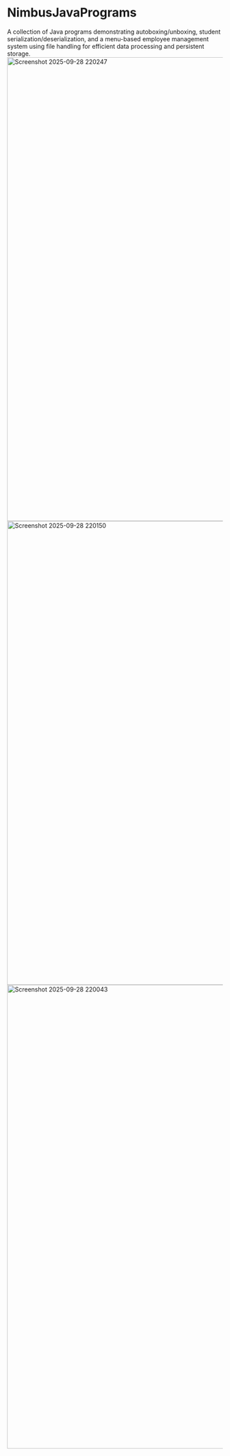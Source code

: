 # NimbusJavaPrograms
A collection of Java programs demonstrating autoboxing/unboxing, student serialization/deserialization, and a menu-based employee management system using file handling for efficient data processing and persistent storage.
<img width="1920" height="1080" alt="Screenshot 2025-09-28 220247" src="https://github.com/user-attachments/assets/74fce9a9-c7cc-4337-a5b8-6196233f85de" />
<img width="1920" height="1080" alt="Screenshot 2025-09-28 220150" src="https://github.com/user-attachments/assets/3d42691e-7a53-4c42-adf5-02ca457e9aba" />
<img width="1920" height="1080" alt="Screenshot 2025-09-28 220043" src="https://github.com/user-attachments/assets/5097e0c8-1111-4b6f-95ba-752cf8ed0ac3" />
